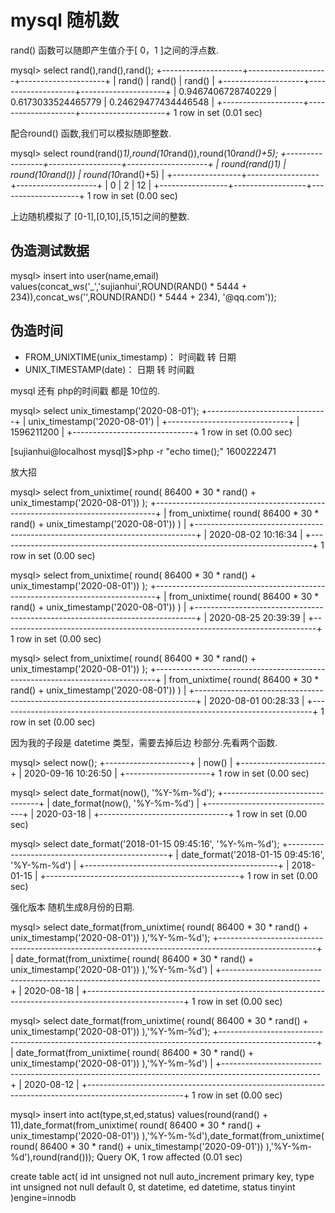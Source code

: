 # mysql 随机数

rand() 函数可以随即产生值介于[ 0，1 ]之间的浮点数.

mysql> select rand(),rand(),rand();
+--------------------+--------------------+---------------------+
| rand()             | rand()             | rand()              |
+--------------------+--------------------+---------------------+
| 0.9467406728740229 | 0.6173033524465779 | 0.24629477434446548 |
+--------------------+--------------------+---------------------+
1 row in set (0.01 sec)

配合round() 函数,我们可以模拟随即整数.

mysql> select round(rand()*1),round(10*rand()),round(10*rand()+5);
+-----------------+------------------+--------------------+
| round(rand()*1) | round(10*rand()) | round(10*rand()+5) |
+-----------------+------------------+--------------------+
|               0 |                2 |                 12 |
+-----------------+------------------+--------------------+
1 row in set (0.00 sec)

上边随机模拟了 [0-1],[0,10],[5,15]之间的整数.

## 伪造测试数据

mysql> insert into user(name,email) values(concat_ws('_','sujianhui',ROUND(RAND() * 5444 + 234)),concat_ws('',ROUND(RAND() * 5444 + 234), '@qq.com'));


## 伪造时间

 - FROM_UNIXTIME(unix_timestamp)： 时间戳 转 日期
 - UNIX_TIMESTAMP(date)：          日期  转 时间戳

mysql 还有 php的时间戳 都是 10位的.

mysql> select unix_timestamp('2020-08-01');
+------------------------------+
| unix_timestamp('2020-08-01') |
+------------------------------+
|                   1596211200 |
+------------------------------+
1 row in set (0.00 sec)


[sujianhui@localhost mysql]$>php -r "echo time();"
1600222471

放大招

mysql> select from_unixtime( round( 86400 * 30 * rand()  + unix_timestamp('2020-08-01')) );
+------------------------------------------------------------------------------+
| from_unixtime( round( 86400 * 30 * rand()  + unix_timestamp('2020-08-01')) ) |
+------------------------------------------------------------------------------+
| 2020-08-02 10:16:34                                                          |
+------------------------------------------------------------------------------+
1 row in set (0.00 sec)

mysql> select from_unixtime( round( 86400 * 30 * rand()  + unix_timestamp('2020-08-01')) );
+------------------------------------------------------------------------------+
| from_unixtime( round( 86400 * 30 * rand()  + unix_timestamp('2020-08-01')) ) |
+------------------------------------------------------------------------------+
| 2020-08-25 20:39:39                                                          |
+------------------------------------------------------------------------------+
1 row in set (0.00 sec)

mysql> select from_unixtime( round( 86400 * 30 * rand()  + unix_timestamp('2020-08-01')) );
+------------------------------------------------------------------------------+
| from_unixtime( round( 86400 * 30 * rand()  + unix_timestamp('2020-08-01')) ) |
+------------------------------------------------------------------------------+
| 2020-08-01 00:28:33                                                          |
+------------------------------------------------------------------------------+
1 row in set (0.00 sec)

因为我的子段是 datetime 类型，需要去掉后边 秒部分.先看两个函数.


mysql> select now();
+---------------------+
| now()               |
+---------------------+
| 2020-09-16 10:26:50 |
+---------------------+
1 row in set (0.00 sec)

mysql> select date_format(now(), '%Y-%m-%d');
+--------------------------------+
| date_format(now(), '%Y-%m-%d') |
+--------------------------------+
| 2020-03-18                     |
+--------------------------------+
1 row in set (0.00 sec)

mysql> select date_format('2018-01-15 09:45:16', '%Y-%m-%d');
+------------------------------------------------+
| date_format('2018-01-15 09:45:16', '%Y-%m-%d') |
+------------------------------------------------+
| 2018-01-15                                     |
+------------------------------------------------+
1 row in set (0.00 sec)


强化版本 随机生成8月份的日期.

mysql> select date_format(from_unixtime( round( 86400 * 30 * rand()  + unix_timestamp('2020-08-01')) ),'%Y-%m-%d');
+------------------------------------------------------------------------------------------------------+
| date_format(from_unixtime( round( 86400 * 30 * rand()  + unix_timestamp('2020-08-01')) ),'%Y-%m-%d') |
+------------------------------------------------------------------------------------------------------+
| 2020-08-18                                                                                           |
+------------------------------------------------------------------------------------------------------+
1 row in set (0.00 sec)

mysql> select date_format(from_unixtime( round( 86400 * 30 * rand()  + unix_timestamp('2020-08-01')) ),'%Y-%m-%d');
+------------------------------------------------------------------------------------------------------+
| date_format(from_unixtime( round( 86400 * 30 * rand()  + unix_timestamp('2020-08-01')) ),'%Y-%m-%d') |
+------------------------------------------------------------------------------------------------------+
| 2020-08-12                                                                                           |
+------------------------------------------------------------------------------------------------------+
1 row in set (0.00 sec)

mysql> insert into act(type,st,ed,status) values(round(rand() + 11),date_format(from_unixtime( round( 86400 * 30 * rand()  + unix_timestamp('2020-08-01')) ),'%Y-%m-%d'),date_format(from_unixtime( round( 86400 *
30 * rand()  + unix_timestamp('2020-09-01')) ),'%Y-%m-%d'),round(rand()));
Query OK, 1 row affected (0.01 sec)


create table act(
    id int unsigned not null auto_increment primary key,
    type int unsigned not null default 0,
    st datetime,
    ed datetime,
    status tinyint
)engine=innodb

